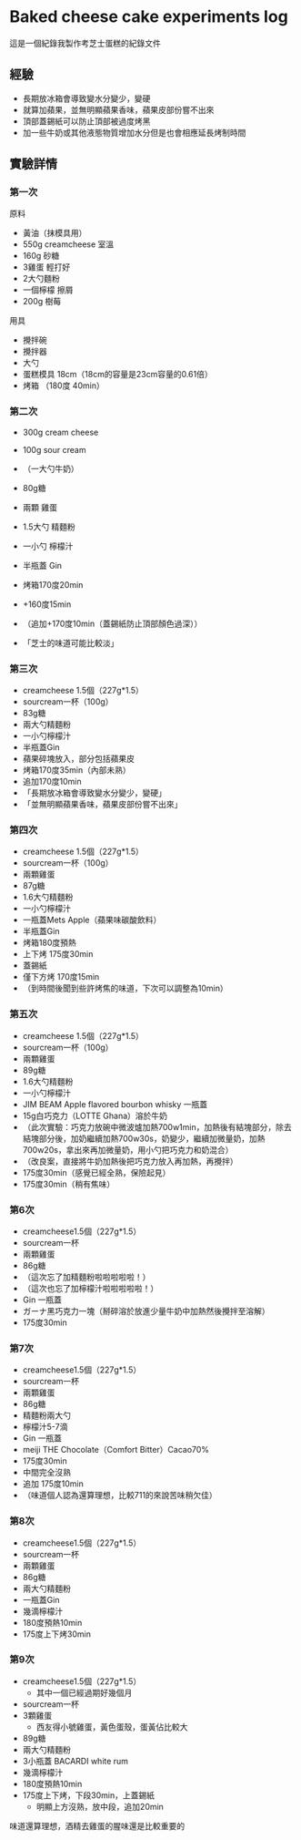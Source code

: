 # Baked cheese cake experiments log
這是一個紀錄我製作考芝士蛋糕的紀錄文件

## 經驗
- 長期放冰箱會導致變水分變少，變硬
- 就算加蘋果，並無明顯蘋果香味，蘋果皮部份嘗不出來
- 頂部蓋錫紙可以防止頂部被過度烤黑
- 加一些牛奶或其他液態物質增加水分但是也會相應延長烤制時間

## 實驗詳情
### 第一次
原料
- 黃油（抹模具用）
- 550g creamcheese 室溫
- 160g 砂糖
- 3雞蛋 輕打好
- 2大勺麵粉
- 一個檸檬 擦屑
- 200g 樹莓

用具
- 攪拌碗
- 攪拌器
- 大勺
- 蛋糕模具 18cm（18cm的容量是23cm容量的0.61倍）
- 烤箱 （180度 40min）


### 第二次
- 300g cream cheese
- 100g sour cream
- （一大勺牛奶）
- 80g糖
- 兩顆 雞蛋
- 1.5大勺 精麵粉
- 一小勺 檸檬汁
- 半瓶蓋 Gin

- 烤箱170度20min
- +160度15min
- （追加+170度10min（蓋錫紙防止頂部顏色過深））
- 「芝士的味道可能比較淡」

### 第三次
- creamcheese 1.5個（227g\*1.5）
- sourcream一杯（100g）
- 83g糖
- 兩大勺精麵粉
- 一小勺檸檬汁
- 半瓶蓋Gin
- 蘋果碎塊放入，部分包括蘋果皮
- 烤箱170度35min（內部未熟）
- 追加170度10min
- 「長期放冰箱會導致變水分變少，變硬」
- 「並無明顯蘋果香味，蘋果皮部份嘗不出來」

### 第四次
- creamcheese 1.5個（227g\*1.5）
- sourcream一杯（100g）
- 兩顆雞蛋
- 87g糖
- 1.6大勺精麵粉
- 一小勺檸檬汁
- 一瓶蓋Mets Apple（蘋果味碳酸飲料）
- 半瓶蓋Gin
- 烤箱180度預熱
- 上下烤 175度30min
- 蓋錫紙
- 僅下方烤 170度15min
- （到時間後聞到些許烤焦的味道，下次可以調整為10min）

### 第五次
- creamcheese 1.5個（227g*1.5）
- sourcream一杯（100g）
- 兩顆雞蛋
- 89g糖
- 1.6大勺精麵粉
- 一小勺檸檬汁
- JIM BEAM Apple flavored bourbon whisky 一瓶蓋
- 15g白巧克力（LOTTE Ghana）溶於牛奶
- （此次實驗：巧克力放碗中微波爐加熱700w1min，加熱後有結塊部分，除去結塊部分後，加奶繼續加熱700w30s，奶變少，繼續加微量奶，加熱700w20s，拿出來再加微量奶，用小勺把巧克力和奶混合）
- （改良案，直接將牛奶加熱後把巧克力放入再加熱，再攪拌）
- 175度30min（感覺已經全熟，保險起見）
- 175度30min（稍有焦味）

### 第6次
- creamcheese1.5個（227g\*1.5）
- sourcream一杯
- 兩顆雞蛋
- 86g糖
- （這次忘了加精麵粉啦啦啦啦啦！）
- （這次也忘了加檸檬汁啦啦啦啦啦！）
- Gin 一瓶蓋
- ガーナ黑巧克力一塊（掰碎溶於放進少量牛奶中加熱然後攪拌至溶解）
- 175度30min

### 第7次
- creamcheese1.5個（227g\*1.5）
- sourcream一杯
- 兩顆雞蛋
- 86g糖
- 精麵粉兩大勺
- 檸檬汁5-7滴
- Gin 一瓶蓋
- meiji THE Chocolate（Comfort Bitter）Cacao70%
- 175度30min
- 中間完全沒熟
- 追加 175度10min
- （味道個人認為還算理想，比較711的來說苦味稍欠佳）

### 第8次
- creamcheese1.5個（227g\*1.5）
- sourcream一杯
- 兩顆雞蛋
- 86g糖
- 兩大勺精麵粉
- 一瓶蓋Gin
- 幾滴檸檬汁
- 180度預熱10min
- 175度上下烤30min

### 第9次
- creamcheese1.5個（227g\*1.5）
  - 其中一個已經過期好幾個月
- sourcream一杯
- 3顆雞蛋
  - 西友得小號雞蛋，黃色蛋殼，蛋黃佔比較大
- 89g糖
- 兩大勺精麵粉
- 3小瓶蓋 BACARDI white rum
- 幾滴檸檬汁
- 180度預熱10min
- 175度上下烤，下段30min，上蓋錫紙
  - 明顯上方沒熟，放中段，追加20min
  
味道還算理想，酒精去雞蛋的腥味還是比較重要的

